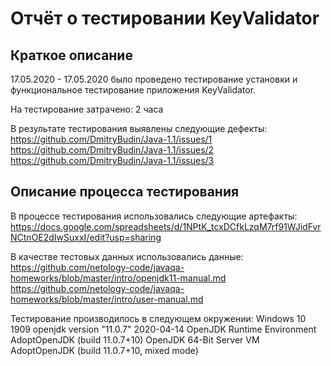 # Отчёт о тестировании KeyValidator

## Краткое описание

17.05.2020 - 17.05.2020 было проведено тестирование установки и функциональное тестирование приложения KeyValidator.

На тестирование затрачено: 2 часа

В результате тестирования выявлены следующие дефекты:
https://github.com/DmitryBudin/Java-1.1/issues/1
https://github.com/DmitryBudin/Java-1.1/issues/2
https://github.com/DmitryBudin/Java-1.1/issues/3

## Описание процесса тестирования

В процессе тестирования использовались следующие артефакты:
https://docs.google.com/spreadsheets/d/1NPtK_tcxDCfkLzqM7rf91WJidFvrNCtnOE2dIwSuxxI/edit?usp=sharing


В качестве тестовых данных использовались данные:
https://github.com/netology-code/javaqa-homeworks/blob/master/intro/openjdk11-manual.md
https://github.com/netology-code/javaqa-homeworks/blob/master/intro/user-manual.md


Тестирование производилось в следующем окружении:
 Windows 10 1909
 openjdk version "11.0.7" 2020-04-14
OpenJDK Runtime Environment AdoptOpenJDK (build 11.0.7+10)
OpenJDK 64-Bit Server VM AdoptOpenJDK (build 11.0.7+10, mixed mode)
